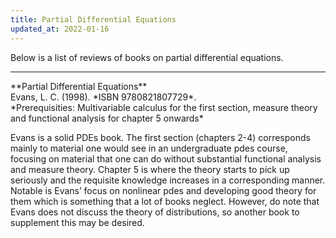 ```yaml
---
title: Partial Differential Equations
updated_at: 2022-01-16
---
```


Below is a list of reviews of books on partial differential equations.

<hr>
**Partial Differential Equations**<br>
Evans, L. C. (1998). *ISBN 9780821807729*.<br>
*Prerequisities: Multivariable calculus for the first section, measure theory and functional analysis for chapter 5 onwards*

Evans is a solid PDEs book. The first section (chapters 2-4) corresponds mainly to material one would see in an undergraduate pdes course, focusing on material that one can do without substantial functional analysis and measure theory. Chapter 5 is where the theory starts to pick up seriously and the requisite knowledge increases in a corresponding manner. Notable is Evans’ focus on nonlinear pdes and developing good theory for them which is something that a lot of books neglect. However, do note that Evans does not discuss the theory of distributions, so another book to supplement this may be desired.